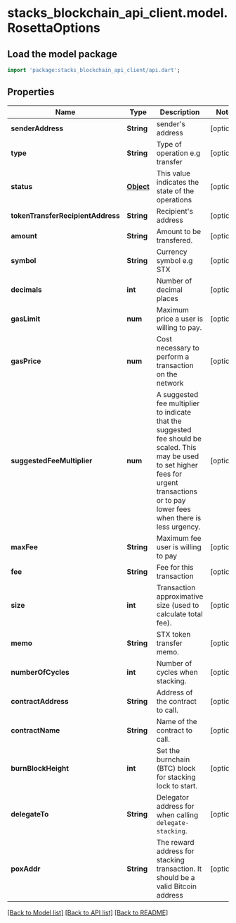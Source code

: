 # stacks_blockchain_api_client.model.RosettaOptions

## Load the model package
```dart
import 'package:stacks_blockchain_api_client/api.dart';
```

## Properties
Name | Type | Description | Notes
------------ | ------------- | ------------- | -------------
**senderAddress** | **String** | sender's address  | [optional] 
**type** | **String** | Type of operation e.g transfer | [optional] 
**status** | [**Object**](.md) | This value indicates the state of the operations | [optional] 
**tokenTransferRecipientAddress** | **String** | Recipient's address | [optional] 
**amount** | **String** | Amount to be transfered. | [optional] 
**symbol** | **String** | Currency symbol e.g STX | [optional] 
**decimals** | **int** | Number of decimal places | [optional] 
**gasLimit** | **num** | Maximum price a user is willing to pay. | [optional] 
**gasPrice** | **num** | Cost necessary to perform a transaction on the network | [optional] 
**suggestedFeeMultiplier** | **num** |  A suggested fee multiplier to indicate that the suggested fee should be scaled. This may be used to set higher fees for urgent transactions or to pay lower fees when there is less urgency. | [optional] 
**maxFee** | **String** | Maximum fee user is willing to pay | [optional] 
**fee** | **String** | Fee for this transaction | [optional] 
**size** | **int** | Transaction approximative size (used to calculate total fee). | [optional] 
**memo** | **String** | STX token transfer memo. | [optional] 
**numberOfCycles** | **int** | Number of cycles when stacking. | [optional] 
**contractAddress** | **String** | Address of the contract to call. | [optional] 
**contractName** | **String** | Name of the contract to call. | [optional] 
**burnBlockHeight** | **int** | Set the burnchain (BTC) block for stacking lock to start. | [optional] 
**delegateTo** | **String** | Delegator address for when calling `delegate-stacking`. | [optional] 
**poxAddr** | **String** | The reward address for stacking transaction. It should be a valid Bitcoin address | [optional] 

[[Back to Model list]](../README.md#documentation-for-models) [[Back to API list]](../README.md#documentation-for-api-endpoints) [[Back to README]](../README.md)


